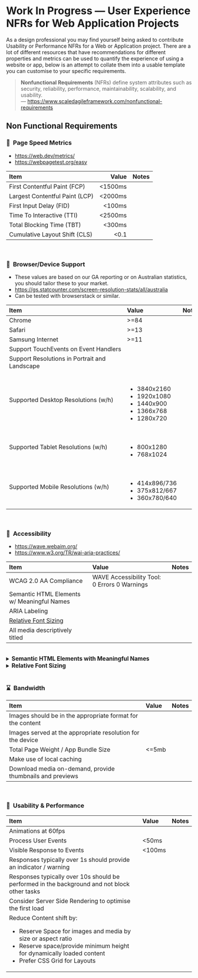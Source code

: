 # Work In Progress &mdash; User Experience NFRs for Web Application Projects

As a design professional you may find yourself being asked to contribute Usability or Performance NFRs for a Web or Application project. There are a lot of different resources that have recommendations for different properties and metrics can be used to quantify the experience of using a website or app, below is an attempt to collate them into a usable template you can customise to your specific requirements.

>**Nonfunctional Requirements** (NFRs) define system attributes such as security, reliability, performance, maintainability, scalability, and usability.  
> &mdash; https://www.scaledagileframework.com/nonfunctional-requirements

## Non Functional Requirements

### 🚀&nbsp;&nbsp;Page Speed Metrics
- https://web.dev/metrics/
- https://webpagetest.org/easy

|Item|Value|Notes|
|:--|--:|:--|
|First&nbsp;Contentful&nbsp;Paint&nbsp;(FCP)  | <1500ms ||
|Largest&nbsp;Contentful&nbsp;Paint&nbsp;(LCP)| <2000ms ||
|First&nbsp;Input&nbsp;Delay&nbsp;(FID)       |  <100ms ||
|Time&nbsp;To&nbsp;Interactive&nbsp;(TTI)     | <2500ms ||
|Total&nbsp;Blocking&nbsp;Time&nbsp;(TBT)     |  <300ms ||
|Cumulative&nbsp;Layout&nbsp;Shift&nbsp;(CLS) |    <0.1 ||
<br>

### 📱&nbsp;&nbsp;Browser/Device Support
- These values are based on our GA reporting or on Australian statistics, you should tailor these to your market.
- https://gs.statcounter.com/screen-resolution-stats/all/australia
- Can be tested with browserstack or similar.

|Item|Value|Notes|
|:--|:--|:--|
|Chrome                                                     |>=84||
|Safari                                                     |>=13||
|Samsung&nbsp;Internet                                      |>=11||
|Support&nbsp;TouchEvents&nbsp;on&nbsp;Event&nbsp;Handlers  |||
|Support Resolutions in Portrait and Landscape              |||
|Supported Desktop Resolutions (w/h)                        |<br><ul><li>3840x2160</li><li>1920x1080</li><li>1440x900</li><li>1366x768</li><li>1280x720</li></ul>||
|Supported Tablet Resolutions (w/h)                         |<br><ul><li>800x1280</li><li>768x1024</li></ul>||
|Supported Mobile Resolutions (w/h)                         |<br><ul><li>414x896/736</li><li>375x812/667</li><li>360x780/640</li></ul>||
<br>
  
### 🙋&nbsp;&nbsp;Accessibility
- https://wave.webaim.org/
- https://www.w3.org/TR/wai-aria-practices/

|Item|Value|Notes|
|:--|:--|:--|
|WCAG 2.0 AA Compliance                       |WAVE Accessibility Tool: 0 Errors 0 Warnings||
|Semantic HTML Elements w/ Meaningful Names   |
|ARIA Labeling                                |
|[Relative Font Sizing](#relative-font-sizing)|||
|All media descriptively titled               ||
<br>

<details><summary><strong style="font-size: 1.1em" id="relative-font-sizing">Semantic HTML Elements with Meaningful Names</strong></summary>
Description
</details>
<details><summary><strong style="font-size: 1.1em" id="relative-font-sizing">Relative Font Sizing</strong></summary>
<blockquote>A current accessibility recommendation is to use relative font sizes such as percentages or units of em instead of absolute sizes such as pixels or points. This allows text to be more easily resized appropriately across multiple devices and platforms.<br>
&mdash; EIT Accessibility Group, 
Pennsylvania State University</blockquote>
 <ul>
   <li>https://alistapart.com/article/relafont/</li>
   <li>https://css-tricks.com/accessible-font-sizing-explained/</li>
   <li>https://accessibility.psu.edu/fontsizehtml/</li>
</ul>
</details>
<br>
  
### ⌛&nbsp;&nbsp;Bandwidth
|Item|Value|Notes|
|:--|:--|:--|
|Images should be in the appropriate format for the content |
|Images served at the appropriate resolution for the device |
|Total Page Weight / App Bundle Size                        |<=5mb|
|Make use of local caching                                  |
|Download media on-demand, provide thumbnails and previews  |
<br>
  
### 🏃&nbsp;&nbsp;Usability & Performance
|Item|Value|Notes|
|:--|:--|:--|
|Animations at 60fps                            |||
|Process User Events                            | <50ms ||
|Visible Response to Events                     | <100ms||
|Responses typically over 1s should provide an indicator / warning |
|Responses typically over 10s should be performed in the background and not block other tasks|
|Consider Server Side Rendering to optimise the first load |
|Reduce Content shift by:<ul><li>Reserve Space for images and media by size or aspect ratio</li><li>Reserve space/provide minimum height for dynamically loaded content</li><li>Prefer CSS Grid for Layouts</li></ul>|||
<br>

